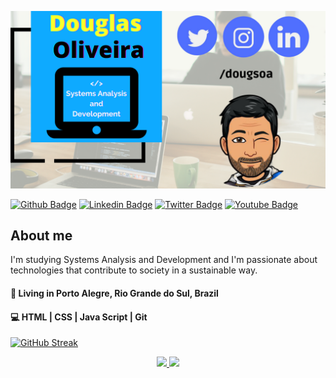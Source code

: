 ![my name and my social netwroks](https://github.com/dougsoa/dougsoa/blob/main/logo%20douglas.png)

[![Github Badge](https://img.shields.io/badge/-Github-000?style=flat-square&logo=Github&logoColor=white&link=https://github.com/fagnerpsantos)](https://github.com/doga-code)
[![Linkedin Badge](https://img.shields.io/badge/-LinkedIn-blue?style=flat-square&logo=Linkedin&logoColor=white&link=https://www.linkedin.com/in/fagnerpsantos/)](https://www.linkedin.com/in/dougsoa/)
[![Twitter Badge](https://img.shields.io/badge/-Twitter-1ca0f1?style=flat-square&labelColor=1ca0f1&logo=twitter&logoColor=white&link=https://twitter.com/fagnerpsantos)](https://twitter.com/dougsoa)
[![Youtube Badge](https://img.shields.io/badge/-YouTube-ff0000?style=flat-square&labelColor=ff0000&logo=youtube&logoColor=white&link=https://www.youtube.com/user/TreinaWeb)](https://www.youtube.com/channel/UC9sRCBC8ZtpA9lHiVM2rRSg)

## About me
I'm studying Systems Analysis and Development and I'm passionate about technologies that contribute to society in a sustainable way.

#### 📌 Living in Porto Alegre, Rio Grande do Sul, Brazil
#### 💻 HTML | CSS | Java Script | Git

[![GitHub Streak](https://github-readme-streak-stats.herokuapp.com?user=dougsoa&theme=onedark_duo&fire=DD2727&dates=39BCDD&currStreakLabel=39B831&ring=DD630D&currStreakNum=1BB331)](https://git.io/streak-stats)

<div align="center">
  <a href="https://github.com/dougsoa">
  <img height="180em" src="https://github-readme-stats.vercel.app/api?username=dougsoa&show_icons=true&theme=dracula&include_all_commits=true&count_private=true"/>
  <img height="180em" src="https://github-readme-stats.vercel.app/api/top-langs/?username=dougsoa&layout=compact&langs_count=7&theme=dracula"/>
</div>
